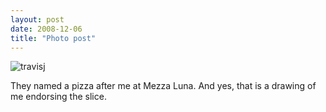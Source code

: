 ```yaml
---
layout: post
date: 2008-12-06
title: "Photo post"
---
```

![travisj](/images/9e99fe22d57e795c6fedec06e5181979c49bc2e75a23b9b2b86082ad56d86c76.jpg)

They named a pizza after me at Mezza Luna. And yes, that is a drawing of me endorsing the slice.